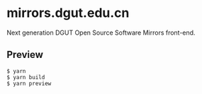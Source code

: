# mirrors.dgut.edu.cn

Next generation DGUT Open Source Software Mirrors front-end.

## Preview

```console
$ yarn
$ yarn build
$ yarn preview
```
